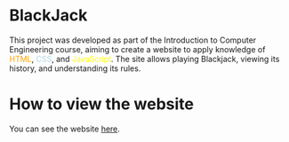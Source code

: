 # BlackJack 

This project was developed as part of the Introduction to Computer Engineering course, aiming to create a website to apply knowledge of <span style="color: orange;">HTML</span>, <span style="color: lightblue;">CSS</span>, and <span style="color: yellow;">JavaScript</span>. The site allows playing Blackjack, viewing its history, and understanding its rules.

# **How to view the website**

You can see the website [here](https://marinhas.github.io/BlackJack/).
